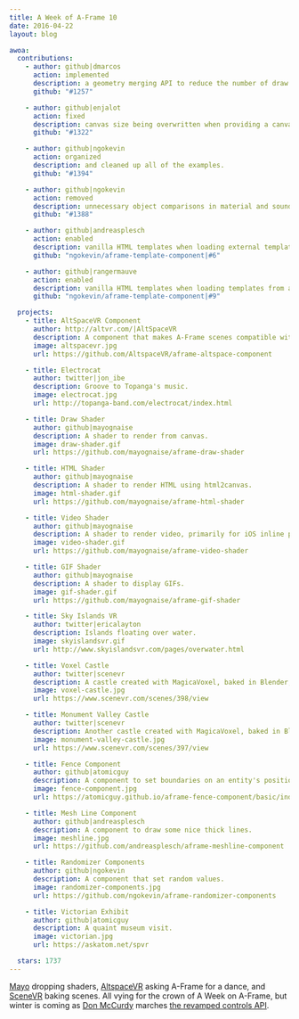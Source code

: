 ```yaml
---
title: A Week of A-Frame 10
date: 2016-04-22
layout: blog

awoa:
  contributions:
    - author: github|dmarcos
      action: implemented
      description: a geometry merging API to reduce the number of draw calls.
      github: "#1257"

    - author: github|enjalot
      action: fixed
      description: canvas size being overwritten when providing a canvas.
      github: "#1322"

    - author: github|ngokevin
      action: organized
      description: and cleaned up all of the examples.
      github: "#1394"

    - author: github|ngokevin
      action: removed
      description: unnecessary object comparisons in material and sound component updates.
      github: "#1388"

    - author: github|andreasplesch
      action: enabled
      description: vanilla HTML templates when loading external templates.
      github: "ngokevin/aframe-template-component|#6"

    - author: github|rangermauve
      action: enabled
      description: vanilla HTML templates when loading templates from a script tag.
      github: "ngokevin/aframe-template-component|#9"

  projects:
    - title: AltSpaceVR Component
      author: http://altvr.com/|AltSpaceVR
      description: A component that makes A-Frame scenes compatible with the social platform AltSpaceVR.
      image: altspacevr.jpg
      url: https://github.com/AltspaceVR/aframe-altspace-component

    - title: Electrocat
      author: twitter|jon_ibe
      description: Groove to Topanga's music.
      image: electrocat.jpg
      url: http://topanga-band.com/electrocat/index.html

    - title: Draw Shader
      author: github|mayognaise
      description: A shader to render from canvas.
      image: draw-shader.gif
      url: https://github.com/mayognaise/aframe-draw-shader

    - title: HTML Shader
      author: github|mayognaise
      description: A shader to render HTML using html2canvas.
      image: html-shader.gif
      url: https://github.com/mayognaise/aframe-html-shader

    - title: Video Shader
      author: github|mayognaise
      description: A shader to render video, primarily for iOS inline playback.
      image: video-shader.gif
      url: https://github.com/mayognaise/aframe-video-shader

    - title: GIF Shader
      author: github|mayognaise
      description: A shader to display GIFs.
      image: gif-shader.gif
      url: https://github.com/mayognaise/aframe-gif-shader

    - title: Sky Islands VR
      author: twitter|ericalayton
      description: Islands floating over water.
      image: skyislandsvr.gif
      url: http://www.skyislandsvr.com/pages/overwater.html

    - title: Voxel Castle
      author: twitter|scenevr
      description: A castle created with MagicaVoxel, baked in Blender, and hosted on SceneVR.
      image: voxel-castle.jpg
      url: https://www.scenevr.com/scenes/398/view

    - title: Monument Valley Castle
      author: twitter|scenevr
      description: Another castle created with MagicaVoxel, baked in Blender, and hosted on SceneVR.
      image: monument-valley-castle.jpg
      url: https://www.scenevr.com/scenes/397/view

    - title: Fence Component
      author: github|atomicguy
      description: A component to set boundaries on an entity's position.
      image: fence-component.jpg
      url: https://atomicguy.github.io/aframe-fence-component/basic/index.html

    - title: Mesh Line Component
      author: github|andreasplesch
      description: A component to draw some nice thick lines.
      image: meshline.jpg
      url: https://github.com/andreasplesch/aframe-meshline-component

    - title: Randomizer Components
      author: github|ngokevin
      description: A component that set random values.
      image: randomizer-components.jpg
      url: https://github.com/ngokevin/aframe-randomizer-components

    - title: Victorian Exhibit
      author: github|atomicguy
      description: A quaint museum visit.
      image: victorian.jpg
      url: https://askatom.net/spvr

  stars: 1737
---
```


[Mayo](https://github.com/mayognaise) dropping shaders, [AltspaceVR](http://altvr.com) asking A-Frame for a dance, and [SceneVR](https://scenevr.com) baking scenes. All vying for the crown of A Week on A-Frame, but winter is coming as [Don McCurdy](https://twitter.com/donmccurdy) marches [the revamped controls API](https://github.com/aframevr/aframe/pull/1248).
